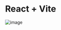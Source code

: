 # React + Vite


![image](https://github.com/nandakishore988/React_PasswordGenerator/assets/94590247/d212a3a9-c36a-45f0-80aa-29d3141922d1)
